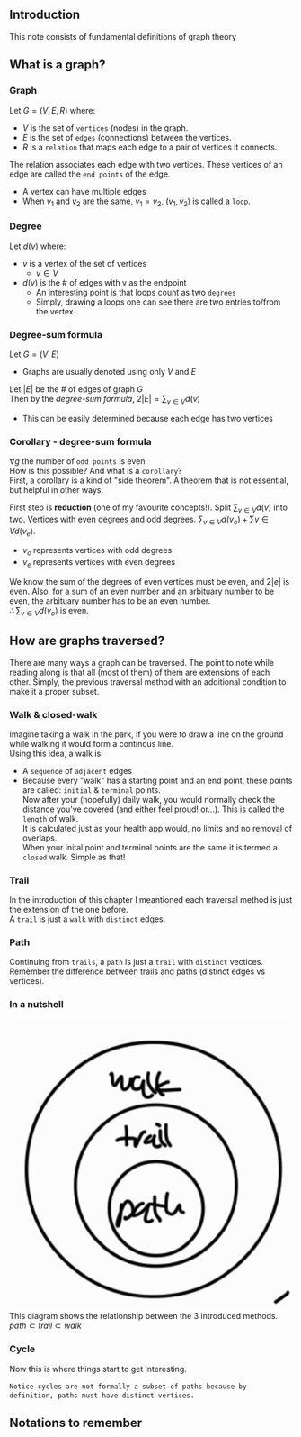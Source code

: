## Introduction
This note consists of fundamental definitions of graph theory

## What is a graph?
### Graph
Let $G = (V, E, R)$ where:
- $V$ is the set of `vertices` (nodes) in the graph.
- $E$ is the set of `edges` (connections) between the vertices.
- $R$ is a `relation` that maps each edge to a pair of vertices it connects.

The relation associates each edge with two vertices. These vertices of an edge are called the `end points` of the edge.
* A vertex can have multiple edges
* When $v_1$ and $v_2$ are the same, $v_1 = v_2$, $(v_1, v_2)$ is called a `loop`.<br>

### Degree
Let $d(v)$ where:
- $v$ is a vertex of the set of vertices
  -  $v \in V$
- $d(v)$ is the # of edges with v as the endpoint
  - An interesting point is that loops count as two `degrees`
  - Simply, drawing a loops one can see there are two entries to/from the vertex

### Degree-sum formula
Let $G = (V, E)$
- Graphs are usually denoted using only $V$ and $E$

Let $|E|$ be the # of edges of graph $G$<br>
Then by the *degree-sum formula*, $2|E| = \sum_{v \in V}d(v)$
- This can be easily determined because each edge has two vertices

### Corollary - degree-sum formula
$\forall g$ the number of `odd points` is even<br>
How is this possible? And what is a `corollary`?<br>
First, a corollary is a kind of "side theorem". A theorem that is not essential, but helpful in other ways.<br>

First step is **reduction** (one of my favourite concepts!). Split $\sum_{v \in V}d(v)$ into two. Vertices with even degrees and odd degrees. $\sum_{v \in V}d(v_o) + \sum{v \in V}d(v_e)$.
* $v_o$ represents vertices with odd degrees
* $v_e$ represents vertices with even degrees

We know the sum of the degrees of even vertices must be even, and $2|e|$ is even. Also, for a sum of an even number and an arbituary number to be even, the arbituary number has to be an even number.<br>
$\therefore \sum_{v \in V}d(v_o)$ is even.

## How are graphs traversed?
There are many ways a graph can be traversed. The point to note while reading along is that all (most of them) of them are extensions of each other. Simply, the previous traversal method with an additional condition to make it a proper subset.

### Walk & closed-walk
Imagine taking a walk in the park, if you were to draw a line on the ground while walking it would form a continous line.<br>
Using this idea, a walk is:
- A `sequence` of `adjacent` edges
- Because every "walk" has a starting point and an end point, these points are called: `initial` & `terminal` points.<br>
Now after your (hopefully) daily walk, you would normally check the distance you've covered (and either feel proud! or...). This is called the `length` of walk.<br>
It is calculated just as your health app would, no limits and no removal of overlaps.<br>
When your inital point and terminal points are the same it is termed a `closed` walk. Simple as that!

### Trail
In the introduction of this chapter I meantioned each traversal method is just the extension of the one before.<br>
A `trail` is just a `walk` with `distinct` edges.

### Path
Continuing from `trails`, a `path` is just a `trail` with `distinct` vectices. Remember the difference between trails and paths (distinct edges vs vertices).

### In a nutshell
![graph traversal method circle](https://github.com/young170/Graph_Theory/blob/main/assets/images/graph_traversal_method_circle.png)
This diagram shows the relationship between the 3 introduced methods.<br>
$path \subset trail \subset walk$

### Cycle
Now this is where things start to get interesting.<br>

```
Notice cycles are not formally a subset of paths because by definition, paths must have distinct vertices.
```

## Notations to remember

